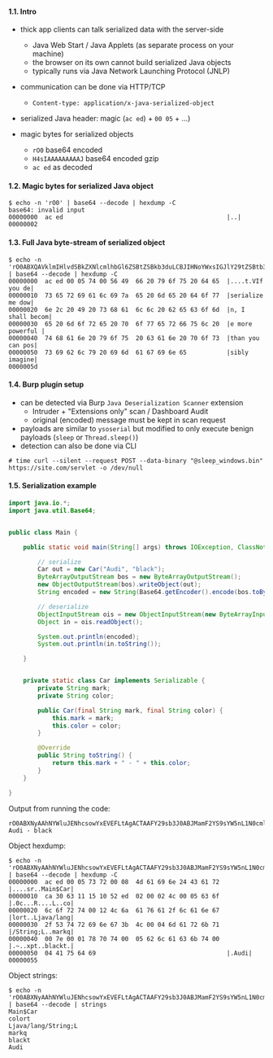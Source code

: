 #### 1.1. Intro

- thick app clients can talk serialized data with the server-side
  - Java Web Start / Java Applets (as separate process on your machine)
  - the browser on its own cannot build serialized Java objects
  - typically runs via Java Network Launching Protocol (JNLP)

- communication can be done via HTTP/TCP
  - `Content-type: application/x-java-serialized-object`

- serialized Java header: magic (`ac ed`) + `00 05` + ...)


- magic bytes for serialized objects
  - `rO0` base64 encoded
  - `H4sIAAAAAAAAAJ` base64 encoded gzip
  - `ac ed` as decoded


#### 1.2. Magic bytes for serialized Java object

```
$ echo -n 'rO0' | base64 --decode | hexdump -C
base64: invalid input
00000000  ac ed                                             |..|
00000002
```


#### 1.3. Full Java byte-stream of serialized object

```
$ echo -n 'rO0ABXQAVklmIHlvdSBkZXNlcmlhbGl6ZSBtZSBkb3duLCBJIHNoYWxsIGJlY29tZSBtb3JlIHBvd2VyZnVsIHRoYW4geW91IGNhbiBwb3NzaWJseSBpbWFnaW5l' | base64 --decode | hexdump -C
00000000  ac ed 00 05 74 00 56 49  66 20 79 6f 75 20 64 65  |....t.VIf you de|
00000010  73 65 72 69 61 6c 69 7a  65 20 6d 65 20 64 6f 77  |serialize me dow|
00000020  6e 2c 20 49 20 73 68 61  6c 6c 20 62 65 63 6f 6d  |n, I shall becom|
00000030  65 20 6d 6f 72 65 20 70  6f 77 65 72 66 75 6c 20  |e more powerful |
00000040  74 68 61 6e 20 79 6f 75  20 63 61 6e 20 70 6f 73  |than you can pos|
00000050  73 69 62 6c 79 20 69 6d  61 67 69 6e 65           |sibly imagine|
0000005d
```


#### 1.4. Burp plugin setup

- can be detected via Burp `Java Deserialization Scanner` extension
  - Intruder + "Extensions only" scan / Dashboard Audit
  - original (encoded) message must be kept in scan request
- payloads are similar to `ysoserial` but modified to only execute benign payloads (`sleep` or `Thread.sleep()`)
- detection can also be done via CLI
```
# time curl --silent --request POST --data-binary "@sleep_windows.bin" https://site.com/servlet -o /dev/null
```



#### 1.5. Serialization example

```java
import java.io.*;
import java.util.Base64;


public class Main {

    public static void main(String[] args) throws IOException, ClassNotFoundException {

        // serialize
        Car out = new Car("Audi", "black");
        ByteArrayOutputStream bos = new ByteArrayOutputStream();
        new ObjectOutputStream(bos).writeObject(out);
        String encoded = new String(Base64.getEncoder().encode(bos.toByteArray()));

        // deserialize
        ObjectInputStream ois = new ObjectInputStream(new ByteArrayInputStream(Base64.getDecoder().decode(encoded)));
        Object in = ois.readObject();

        System.out.println(encoded);
        System.out.println(in.toString());

    }


    private static class Car implements Serializable {
        private String mark;
        private String color;

        public Car(final String mark, final String color) {
            this.mark = mark;
            this.color = color;
        }

        @Override
        public String toString() {
            return this.mark + " - " + this.color;
        }
    }

}
```

Output from running the code:
```
rO0ABXNyAAhNYWluJENhcsowYxEVEFLtAgACTAAFY29sb3J0ABJMamF2YS9sYW5nL1N0cmluZztMAARtYXJrcQB+AAF4cHQABWJsYWNrdAAEQXVkaQ==
Audi - black
```

Object hexdump:
```
$ echo -n 'rO0ABXNyAAhNYWluJENhcsowYxEVEFLtAgACTAAFY29sb3J0ABJMamF2YS9sYW5nL1N0cmluZztMAARtYXJrcQB+AAF4cHQABWJsYWNrdAAEQXVkaQ==' | base64 --decode | hexdump -C
00000000  ac ed 00 05 73 72 00 08  4d 61 69 6e 24 43 61 72  |....sr..Main$Car|
00000010  ca 30 63 11 15 10 52 ed  02 00 02 4c 00 05 63 6f  |.0c...R....L..co|
00000020  6c 6f 72 74 00 12 4c 6a  61 76 61 2f 6c 61 6e 67  |lort..Ljava/lang|
00000030  2f 53 74 72 69 6e 67 3b  4c 00 04 6d 61 72 6b 71  |/String;L..markq|
00000040  00 7e 00 01 78 70 74 00  05 62 6c 61 63 6b 74 00  |.~..xpt..blackt.|
00000050  04 41 75 64 69                                    |.Audi|
00000055
```

Object strings:
```
$ echo -n 'rO0ABXNyAAhNYWluJENhcsowYxEVEFLtAgACTAAFY29sb3J0ABJMamF2YS9sYW5nL1N0cmluZztMAARtYXJrcQB+AAF4cHQABWJsYWNrdAAEQXVkaQ==' | base64 --decode | strings
Main$Car
colort
Ljava/lang/String;L
markq
blackt
Audi
```
